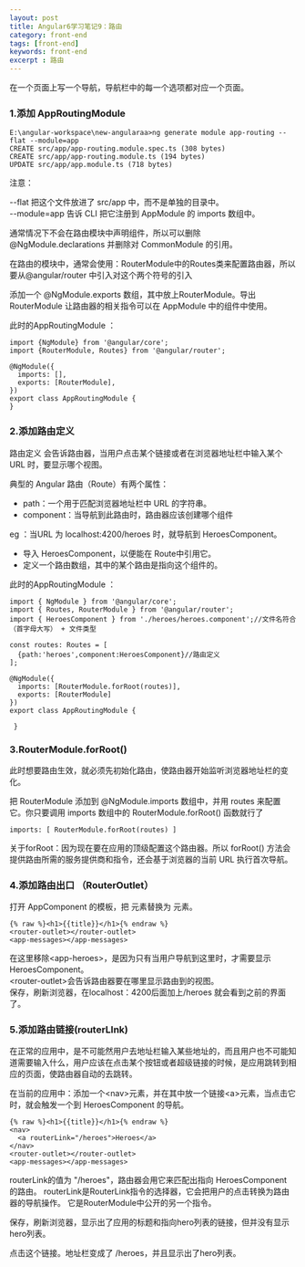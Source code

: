 ```yaml
---
layout: post
title: Angular6学习笔记9：路由
category: front-end
tags: [front-end]
keywords: front-end
excerpt : 路由
---
```


在一个页面上写一个导航，导航栏中的每一个选项都对应一个页面。

### 1.添加 AppRoutingModule

```
E:\angular-workspace\new-angularaa>ng generate module app-routing --flat --module=app
CREATE src/app/app-routing.module.spec.ts (308 bytes)
CREATE src/app/app-routing.module.ts (194 bytes)
UPDATE src/app/app.module.ts (718 bytes)
```

注意：

--flat 把这个文件放进了 src/app 中，而不是单独的目录中。<br>
--module=app 告诉 CLI 把它注册到 AppModule 的 imports 数组中。

通常情况下不会在路由模块中声明组件，所以可以删除 @NgModule.declarations 并删除对 CommonModule 的引用。

在路由的模块中，通常会使用：RouterModule中的Routes类来配置路由器，所以要从@angular/router 中引入对这个两个符号的引入

添加一个 @NgModule.exports 数组，其中放上RouterModule。导出 RouterModule 让路由器的相关指令可以在 AppModule 中的组件中使用。

此时的AppRoutingModule ：

```
import {NgModule} from '@angular/core';
import {RouterModule, Routes} from '@angular/router';
 
@NgModule({
  imports: [],
  exports: [RouterModule],
})
export class AppRoutingModule {
}
```

### 2.添加路由定义

路由定义 会告诉路由器，当用户点击某个链接或者在浏览器地址栏中输入某个 URL 时，要显示哪个视图。

典型的 Angular 路由（Route）有两个属性：

- path：一个用于匹配浏览器地址栏中 URL 的字符串。
- component：当导航到此路由时，路由器应该创建哪个组件

eg ：当URL 为 localhost:4200/heroes 时，就导航到 HeroesComponent。

- 导入 HeroesComponent，以便能在 Route中引用它。 
- 定义一个路由数组，其中的某个路由是指向这个组件的。

此时的AppRoutingModule ：

```
import { NgModule } from '@angular/core';
import { Routes, RouterModule } from '@angular/router';
import { HeroesComponent } from './heroes/heroes.component';//文件名符合（首字母大写） + 文件类型

const routes: Routes = [
  {path:'heroes',component:HeroesComponent}//路由定义
];

@NgModule({
  imports: [RouterModule.forRoot(routes)],
  exports: [RouterModule]
})
export class AppRoutingModule {
  
 }
```

### 3.RouterModule.forRoot()
此时想要路由生效，就必须先初始化路由，使路由器开始监听浏览器地址栏的变化。

把 RouterModule 添加到 @NgModule.imports 数组中，并用 routes 来配置它。你只要调用 imports 数组中的 RouterModule.forRoot() 函数就行了

```
imports: [ RouterModule.forRoot(routes) ]
```

关于forRoot：因为现在要在应用的顶级配置这个路由器。所以 forRoot() 方法会提供路由所需的服务提供商和指令，还会基于浏览器的当前 URL 执行首次导航。

### 4.添加路由出口 （RouterOutlet）
打开 AppComponent 的模板，把 <app-heroes> 元素替换为 <router-outlet> 元素。

```
{% raw %}<h1>{{title}}</h1>{% endraw %}
<router-outlet></router-outlet>
<app-messages></app-messages>
```

在这里移除&lt;app-heroes&gt;，是因为只有当用户导航到这里时，才需要显示 HeroesComponent。<br/>
&lt;router-outlet&gt;会告诉路由器要在哪里显示路由到的视图。<br/>
保存，刷新浏览器，在localhost：4200后面加上/heroes 就会看到之前的界面了。

### 5.添加路由链接(routerLInk)
在正常的应用中，是不可能然用户去地址栏输入某些地址的，而且用户也不可能知道需要输入什么，用户应该在点击某个按钮或者超级链接的时候，是应用跳转到相应的页面，使路由器自动的去跳转。

在当前的应用中：添加一个&lt;nav&gt;元素，并在其中放一个链接&lt;a&gt;元素，当点击它时，就会触发一个到 HeroesComponent 的导航。

```
{% raw %}<h1>{{title}}</h1>{% endraw %}
<nav>
  <a routerLink="/heroes">Heroes</a>
</nav>
<router-outlet></router-outlet>
<app-messages></app-messages>
```

routerLink的值为 "/heroes"，路由器会用它来匹配出指向 HeroesComponent 的路由。 routerLink是RouterLink指令的选择器，它会把用户的点击转换为路由器的导航操作。 它是RouterModule中公开的另一个指令。

保存，刷新浏览器，显示出了应用的标题和指向hero列表的链接，但并没有显示hero列表。

点击这个链接。地址栏变成了 /heroes，并且显示出了hero列表。
